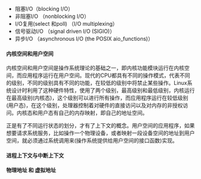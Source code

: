 +  阻塞I/O（blocking I/O）
+  非阻塞I/O （nonblocking I/O）
+  I/O复用(select 和poll) （I/O multiplexing）
+  信号驱动I/O （signal driven I/O (SIGIO)）
+  异步I/O （asynchronous I/O (the POSIX aio_functions)）


#### 内核空间和用户空间
内核空间和用户空间是操作系统理论的基础之一，即内核功能模块运行在内核空间，而应用程序运行在用户空间。现代的CPU都具有不同的操作模式，代表不同的级别，不同的级别具有不同的功能，在较低的级别中将禁止某些操作。Linux系统设计时利用了这种硬件特性，使用了两个级别，最高级别和最低级别，内核运行在最高级别(内核态)，这个级别可以进行所有操作，而应用程序运行在较低级别(用户态)，在这个级别，处理器控制着对硬件的直接访问以及对内存的非授权访问。内核态和用户态有自己的内存映射，即自己的地址空间。

正是有了不同运行状态的划分，才有了上下文的概念。用户空间的应用程序，如果想要请求系统服务，比如操作一个物理设备，或者映射一段设备空间的地址到用户空间，就必须通过系统调用来(操作系统提供给用户空间的接口函数)实现。



#### 进程上下文与中断上下文




#### 物理地址 和 虚拟地址
